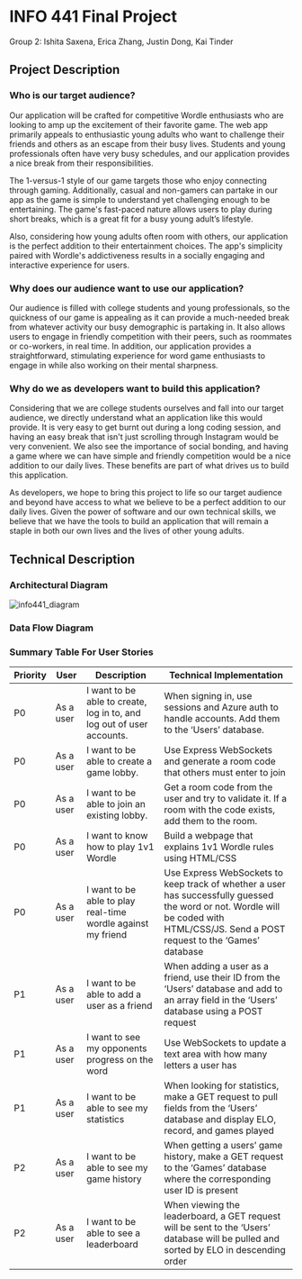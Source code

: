 # INFO 441 Final Project
Group 2: Ishita Saxena, Erica Zhang, Justin Dong, Kai Tinder

## Project Description
### Who is our target audience?
Our application will be crafted for competitive Wordle enthusiasts who are looking to amp up the excitement of their favorite game. The web app primarily appeals to enthusiastic young adults who want to challenge their friends and others as an escape from their busy lives. Students and young professionals often have very busy schedules, and our application provides a nice break from their responsibilities. 

The 1-versus-1 style of our game targets those who enjoy connecting through gaming. Additionally, casual and non-gamers can partake in our app as the game is simple to understand yet challenging enough to be entertaining. The game's fast-paced nature allows users to play during short breaks, which is a great fit for a busy young adult’s lifestyle. 

Also, considering how young adults often room with others, our application is the perfect addition to their entertainment choices. The app's simplicity paired with Wordle's addictiveness results in a socially engaging and interactive experience for users.
### Why does our audience want to use our application?
Our audience is filled with college students and young professionals, so the quickness of our game is appealing as it can provide a much-needed break from whatever activity our busy demographic is partaking in. It also allows users to engage in friendly competition with their peers, such as roommates or co-workers, in real time. In addition, our application provides a straightforward, stimulating experience for word game enthusiasts to engage in while also working on their mental sharpness.
### Why do we as developers want to build this application?
Considering that we are college students ourselves and fall into our target audience, we directly understand what an application like this would provide. It is very easy to get burnt out during a long coding session, and having an easy break that isn't just scrolling through Instagram would be very convenient. We also see the importance of social bonding, and having a game where we can have simple and friendly competition would be a nice addition to our daily lives. These benefits are part of what drives us to build this application. 

As developers, we hope to bring this project to life so our target audience and beyond have access to what we believe to be a perfect addition to our daily lives. Given the power of software and our own technical skills, we believe that we have the tools to build an application that will remain a staple in both our own lives and the lives of other young adults. 

## Technical Description
### Architectural Diagram
![info441_diagram](https://github.com/info441-sp24/final-project-isaxena02/assets/114948976/04732870-7c49-4417-9ff0-f7daf60ab685)

### Data Flow Diagram
### Summary Table For User Stories
| Priority | User       | Description                                                   | Technical Implementation                                                                                           |
|----------|------------|---------------------------------------------------------------|--------------------------------------------------------------------------------------------------------------------|
| P0       | As a user  | I want to be able to create, log in to, and log out of user accounts. | When signing in, use sessions and Azure auth to handle accounts. Add them to the ‘Users’ database.                  |
| P0       | As a user  | I want to be able to create a game lobby.                     | Use Express WebSockets and generate a room code that others must enter to join                                     |
| P0       | As a user  | I want to be able to join an existing lobby.                  | Get a room code from the user and try to validate it. If a room with the code exists, add them to the room.         |
| P0       | As a user  | I want to know how to play 1v1 Wordle                         | Build a webpage that explains 1v1 Wordle rules using HTML/CSS                                                      |
| P0       | As a user  | I want to be able to play real-time wordle against my friend  | Use Express WebSockets to keep track of whether a user has successfully guessed the word or not. Wordle will be coded with HTML/CSS/JS. Send a POST request to the ‘Games’ database |
| P1       | As a user  | I want to be able to add a user as a friend                   | When adding a user as a friend, use their ID from the ‘Users’ database and add to an array field in the ‘Users’ database using a POST request |
| P1       | As a user  | I want to see my opponents progress on the word               | Use WebSockets to update a text area with how many letters a user has                                               |
| P1       | As a user  | I want to be able to see my statistics                        | When looking for statistics, make a GET request to pull fields from the ‘Users’ database and display ELO, record, and games played |
| P2       | As a user  | I want to be able to see my game history                      | When getting a users’ game history, make a GET request to the ‘Games’ database where the corresponding user ID is present |
| P2       | As a user  | I want to be able to see a leaderboard                        | When viewing the leaderboard, a GET request will be sent to the ‘Users’ database will be pulled and sorted by ELO in descending order |
